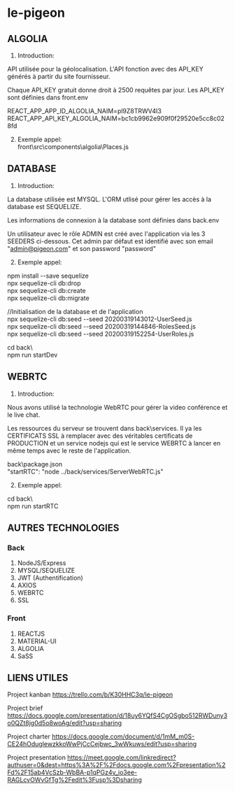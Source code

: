 # le-pigeon

## ALGOLIA

1. Introduction:

API utilisée pour la géolocalisation. L'API fonction avec des API_KEY générés à partir du site fournisseur.

Chaque API_KEY gratuit donne droit à 2500 requêtes par jour.
Les API_KEY sont définies dans front\.env

REACT_APP_APP_ID_ALGOLIA_NAIM=pl9Z8TRWV4I3  
REACT_APP_API_KEY_ALGOLIA_NAIM=bc1cb9962e909f0f29520e5cc8c028fd

2. Exemple appel:  
   front\src\components\algolia\Places.js

## DATABASE

1. Introduction:

La database utilisée est MYSQL. L'ORM utlisé pour gérer les accès à la database est SEQUELIZE.

Les informations de connexion à la database sont définies dans back\.env

Un utilisateur avec le rôle ADMIN est créé avec l'application via les 3 SEEDERS ci-dessous. Cet admin par défaut est identifié avec son email "admin@pigeon.com" et son password "password"

2. Exemple appel:

npm install --save sequelize  
npx sequelize-cli db:drop  
npx sequelize-cli db:create  
npx sequelize-cli db:migrate

//Initialisation de la database et de l'application  
npx sequelize-cli db:seed --seed 20200319143012-UserSeed.js  
npx sequelize-cli db:seed --seed 20200319144846-RolesSeed.js  
npx sequelize-cli db:seed --seed 20200319152254-UserRoles.js

cd back\  
npm run startDev

## WEBRTC

1. Introduction:

Nous avons utilisé la technologie WebRTC pour gérer la video conférence et le live chat.

Les ressources du serveur se trouvent dans back\services\. Il ya les CERTIFICATS SSL à remplacer avec des véritables certificats de PRODUCTION et un service nodejs qui est le service WEBRTC à lancer en même temps avec le reste de l'application.

back\package.json  
"startRTC": "node ../back/services/ServerWebRTC.js"

2. Exemple appel:

cd back\  
npm run startRTC

## AUTRES TECHNOLOGIES

### Back

1. NodeJS/Express
2. MYSQL/SEQUELIZE
3. JWT (Authentification)
4. AXIOS
5. WEBRTC
6. SSL

### Front

1. REACTJS
2. MATERIAL-UI
3. ALGOLIA
4. SaSS

## LIENS UTILES

Project kanban
https://trello.com/b/K30HHC3q/le-pigeon

Project brief
https://docs.google.com/presentation/d/18uy6YQfS4CgOSgbo512RWDuny3o0QZt8jg0d5o8woAg/edit?usp=sharing

Project charter
https://docs.google.com/document/d/1mM_m0S-CE24hOduglewzkkoWwPjCcCejbwc_3wWkuws/edit?usp=sharing

Project presentation
https://meet.google.com/linkredirect?authuser=0&dest=https%3A%2F%2Fdocs.google.com%2Fpresentation%2Fd%2F15ab4VcSzb-WbBA-p1qPGz4v_io3ee-RAGLcvOWvGfTg%2Fedit%3Fusp%3Dsharing
